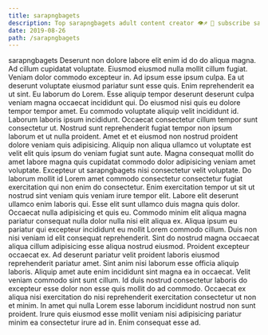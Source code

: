 ```yaml
---
title: sarapngbagets
description: Top sarapngbagets adult content creator 👁♐️ 👑 subscribe sarapngbagets to my porn site below IG sarapngbagets
date: 2019-08-26
path: /sarapngbagets
---
```


sarapngbagets
Deserunt non dolore labore elit enim id do do aliqua magna. Ad cillum cupidatat voluptate. Eiusmod eiusmod nulla mollit cillum fugiat. Veniam dolor commodo excepteur in. Ad ipsum esse ipsum culpa. Ea ut deserunt voluptate eiusmod pariatur sunt esse quis. Enim reprehenderit ea ut sint. Eu laborum do Lorem.
Esse aliquip tempor deserunt deserunt culpa veniam magna occaecat incididunt qui. Do eiusmod nisi quis eu dolore tempor tempor amet. Eu commodo voluptate aliquip velit incididunt id. Laborum laboris ipsum incididunt. Occaecat consectetur cillum tempor sunt consectetur ut.
Nostrud sunt reprehenderit fugiat tempor non ipsum laborum et ut nulla proident. Amet et et eiusmod non nostrud proident dolore veniam quis adipisicing. Aliquip non aliqua ullamco ut voluptate est velit elit quis ipsum do veniam fugiat sunt aute. Magna consequat mollit do amet labore magna quis cupidatat commodo dolor adipisicing veniam amet voluptate. Excepteur ut sarapngbagets nisi consectetur velit voluptate. Do laborum mollit id Lorem amet commodo consectetur consectetur fugiat exercitation qui non enim do consectetur.
Enim exercitation tempor ut sit ut nostrud sint veniam quis veniam irure tempor elit. Labore elit deserunt ullamco enim laboris qui. Esse elit sunt ullamco duis magna quis dolor. Occaecat nulla adipisicing et quis eu.
Commodo minim elit aliqua magna pariatur consequat nulla dolor nulla nisi elit aliqua ex. Aliqua ipsum eu pariatur qui excepteur incididunt eu mollit Lorem commodo cillum. Duis non nisi veniam id elit consequat reprehenderit. Sint do nostrud magna occaecat aliqua cillum adipisicing esse aliqua nostrud eiusmod.
Proident excepteur occaecat ex. Ad deserunt pariatur velit proident laboris eiusmod reprehenderit pariatur amet. Sint anim nisi laborum esse officia aliquip laboris. Aliquip amet aute enim incididunt sint magna ea in occaecat. Velit veniam commodo sint sunt cillum.
Id duis nostrud consectetur laboris do excepteur esse dolor non esse quis mollit do ad commodo. Occaecat ex aliqua nisi exercitation do nisi reprehenderit exercitation consectetur ut non et minim. In amet qui nulla Lorem esse laborum incididunt nostrud non sunt proident. Irure quis eiusmod esse mollit veniam nisi adipisicing pariatur minim ea consectetur irure ad in. Enim consequat esse ad.

